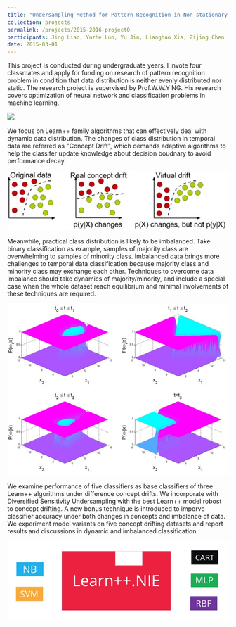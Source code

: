 ```yaml
---
title: "Undersampling Method for Pattern Recognition in Non-stationary Environment"
collection: projects
permalink: /projects/2015-2016-project0
participants: Jing Liao, Yuzhe Luo, Yu Jin, Lianghao Xia, Zijing Chen
date: 2015-03-01
---
```

This project is conducted during undergraduate years. I invote four classmates and apply for funding on research of pattern recognition problem in condition that data distribution is neither evenly distributed nor static. The research project is supervised by Prof.W.W.Y NG. His research covers optimization of neural network and classification problems in machine learning.<br>

<img src='/images/2015-2016-project0-1.jpg'><br>

We focus on Learn++ family algorithms that can effectively deal with dynamic data distribution. The changes of class distribution in  temporal data are referred as "Concept Drift", which demands adaptive algorithms to help the classifer update knowledge about decision boudnary to avoid performance decay.<br>

<img src='/images/2015-2016-project0-2.jpg'><br>

Meanwhile, practical class distribution is likely to be imbalanced. Take binary classification as example, samples of majority class are overwhelming to samples of minority class. Imbalanced data brings more challenges to temporal data classification because majority class and minority class may exchange each other. Techniques to overcome data imbalance should take dynamics of majority/minority, and include a special case when the whole dataset reach equilibrium and minimal involvements of these techniques are required.<br>

<img src='/images/2015-2016-project0-3.jpg'><br>

We examine performance of five classifiers as base classifiers of three Learn++ algorithms under difference concept drifts. We incorporate with Diversified Sensitivity Undersampling with the best Learn++ model robost to concept drifting. A new bonus technique is introduced to imporve classifier accuracy under both changes in concepts and imbalance of data. We experiment model variants on five concept drifting datasets and report results and discussions in dynamic and imbalanced classification.<br>

<img src='/images/2015-2016-project0-4.jpg'><br>
